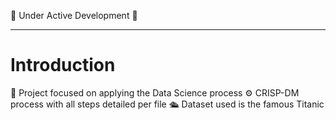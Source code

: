 🚧 Under Active Development 🚧

---

# Introduction
🎲 Project focused on applying the Data Science process
⚙️ CRISP-DM process with all steps detailed per file
🛳️ Dataset used is the famous Titanic
